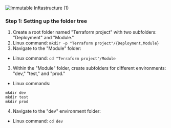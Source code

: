 ![Immutable Inftastructure (1)](https://github.com/silviob99/Project-4-Immutable-Architecture-Using-Terraform-Ansible-Packer/assets/107585020/5168ee23-eddb-4419-b758-0c0f861ed5c9)



### Step 1: Setting up the folder tree

1. Create a root folder named "Terraform project" with two subfolders: "Deployment" and "Module."
2. Linux command: ```mkdir -p "Terraform project"/{Deployment,Module}```
3. Navigate to the "Module" folder:
- Linux command: ```cd "Terraform project"/Module```
3. Within the "Module" folder, create subfolders for different environments: "dev," "test," and "prod."
- Linux commands:
```
mkdir dev
mkdir test
mkdir prod
```
4. Navigate to the "dev" environment folder:
- Linux command: ```cd dev```
